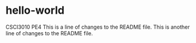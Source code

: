 # hello-world
CSCI3010 PE4
This is a line of changes to the README file.
This is another line of changes to the README file.
